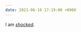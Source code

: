```yaml
---
date: 2021-06-10 17:19:00 +0900
---
```


I am [_shocked_](https://twitter.com/Reuters/status/1402895345407954944).
